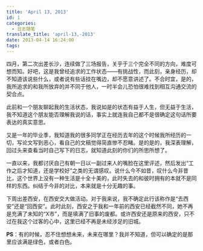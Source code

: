 ```yaml
---
title: 'April 13, 2013'
id: 1
categories:
  - 日志随笔
translate_title: 'april-13,-2013'
date: 2013-04-14 16:24:00
tags:
---
```


四月，第二次出差长沙，连续做了三场报告，关乎于三个完全不同的方向，难度可想而知。好吧，这是我曾经追求的工作状态——有挑战性，而此刻，亲身经历，却不知道该说些什么，或者说有些话挂在嘴边，却不愿意讲述了。不合时宜，是的，我所追求的和我所放弃的并不同于他人，一时半会儿恐怕很难找到相互沟通交流的契合点。

此前和一个朋友聊起我的生活状态，我说如是的状态有益于人生，但无益于生活，我不知道这个朋友能否理解我说的话，事实上就连我自己都不是很确定这句话所要表达的真实意思。

又是一年的毕业季，我知道我的很多同学正在经历去年的这个时候我所经历的一切，写论文写到恶心，看自己的文稿觉得简直惨不忍睹。是的是的，我深表理解，回过头来查看当时自己写下的日志，就知道此刻的你们的所思所想了。

一直以来，我都讨厌自己有朝一日以一副过来人的嘴脸在这里评述，然后发出“工作之后才知道，还是学校好”之类的无谓感叹。说什么今不如昔，叹什么今非昔比，这个世界上没有一种生活是十全十美的，此时失去的和彼时拥有的本就不是同样的东西。纠结于今非的对比，本来就是十分无趣的事。

下周出差西安，在西安交大做活动。对于我来说，我不确定此行该称作是“去西安”还是“回西安”。此时此刻，西安之于我和一年前的西安已经截然不同，她不再是充满了未知的“X市”，而是填满了旧事的废都。或许西安还是原来的西安，只不过在我这个过客的心中，这里已经不再是未经涉足的旧城。

**PS**：有的时候，忍不住想想未来，未来在哪里？我并不知道，但可以确定的是那里应该满是绿色，或者白色。